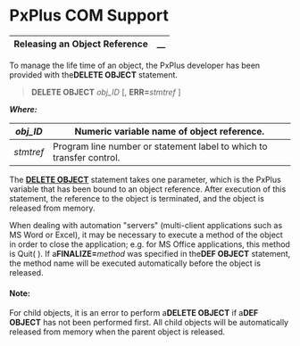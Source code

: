 # PxPlus COM Support

**Releasing an Object Reference** |  **__**  
---|---  
  
To manage the life time of an object, the PxPlus developer has been provided with the**DELETE OBJECT** statement.

> **DELETE OBJECT** _obj_ID_ [, **ERR=**_stmtref_ ]

**_Where:_**

_obj_ID_ |  Numeric variable name of object reference.  
---|---  
_stmtref_ |  Program line number or statement label to which to transfer control.  
  
The **[DELETE OBJECT](../../../directives/delete_object.md)** statement takes one parameter, which is the PxPlus variable that has been bound to an object reference. After execution of this statement, the reference to the object is terminated, and the object is released from memory.

When dealing with automation "servers" (multi-client applications such as MS Word or Excel), it may be necessary to execute a method of the object in order to close the application; e.g. for MS Office applications, this method is Quit( ). If a**FINALIZE=**_method_ was specified in the**DEF OBJECT** statement, the method name will be executed automatically before the object is released.

#### **Note:**  
For child objects, it is an error to perform a**DELETE OBJECT** if a**DEF OBJECT** has not been performed first. All child objects will be automatically released from memory when the parent object is released.
